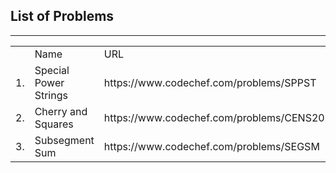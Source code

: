 <h2>List of Problems</h2>
<hr>
<table>
<th>
<td>Name</td>
<td>URL</td>
</th>
<tr>
<td>1.</td><td>Special Power Strings</td><td>https://www.codechef.com/problems/SPPST</td>
</tr>
<tr>
<td>2.</td><td>Cherry and Squares</td><td>https://www.codechef.com/problems/CENS20B</td>
</tr>
<tr>
<td>3.</td><td>Subsegment Sum</td><td>https://www.codechef.com/problems/SEGSM</td>
</tr>
</table>

